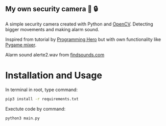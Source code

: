 ## My own security camera :camera_flash: 	:lock: 

A simple security camera created with Python and [OpenCV](https://pypi.org/project/opencv-python/). Detecting bigger movements and making alarm sound.

Inspired from tutorial by [Programming Hero](https://www.youtube.com/watch?v=UOIKXp82iEw) but with own functionality like [Pygame mixer](https://www.pygame.org/docs/ref/mixer.html). 

Alarm sound alerte2.wav from [findsounds.com](https://www.findsounds.com/ISAPI/search.dll?keywords=alarm)

# Installation and Usage

In terminal in root, type command:
```bash
pip3 install -r requirements.txt
```

Exectute code by command:

```bash
python3 main.py
```
